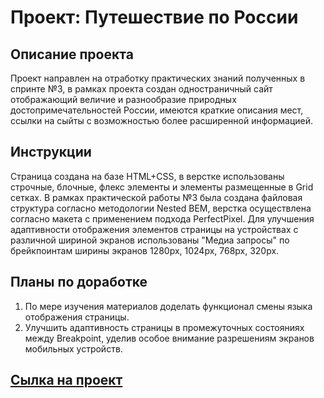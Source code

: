 # **Проект: Путешествие по России**

## Описание проекта
Проект направлен на отработку практических знаний полученных в спринте №3, в рамках проекта создан одностраничный сайт отображающий величие и разнообразие природных достопримечательностей России, имеются краткие описания мест, ссылки на сыйты с возможностью более расширенной информацией.

## Инструкции
Страница cоздана на базе HTML+CSS, в верстке использованы строчные, блочные, флекс элементы и элементы размещенные в Grid сетках. В рамках практической работы №3 была создана файловая структура согласно методологии Nested BEM, верстка осуществлена согласно макета с применением подхода PerfectPixel. Для улучшения адаптивности отображения элементов страницы на устройствах с различной шириной экранов использованы "Медиа запросы" по брейкпоинтам ширины экранов 1280px, 1024px, 768px, 320px.

## Планы по доработке
1. По мере изучения материалов доделать функционал смены языка отображения страницы.
2. Улучшить адаптивность страницы в промежуточных состояниях между Breakpoint, уделив особое внимание разрешениям экранов мобильных устройств.

## [Сылка на проект](https://alextolevich.github.io/russian-travel/)

